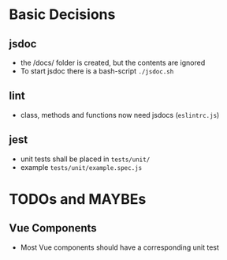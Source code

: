 # Basic Decisions
## jsdoc

* the /docs/ folder is created, but the contents are ignored
* To start jsdoc there is a bash-script `./jsdoc.sh`

## lint

* class, methods and functions now need jsdocs (`eslintrc.js`)

## jest

* unit tests shall be placed in `tests/unit/`
* example `tests/unit/example.spec.js`

# TODOs and MAYBEs
## Vue Components

* Most Vue components should have a corresponding unit test
